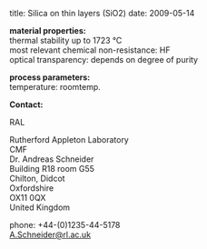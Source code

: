 title: Silica on thin layers (SiO2)
date: 2009-05-14  

__material properties:__  	
thermal stability up to	1723 °C  
most relevant chemical non-resistance:	HF  
optical transparency:	depends on degree of purity
	
__process parameters:__	  
temperature:	roomtemp.
<!--break-->
__Contact:__

RAL

Rutherford Appleton Laboratory   
CMF  
Dr. Andreas Schneider  
Building R18 room G55   
Chilton, Didcot  
Oxfordshire   
OX11 0QX   
United Kingdom  

phone: +44-(0)1235-44-5178  
A.Schneider@rl.ac.uk